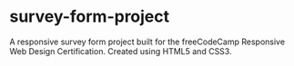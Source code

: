 # survey-form-project
A responsive survey form project built for the freeCodeCamp Responsive Web Design Certification. Created using HTML5 and CSS3.
